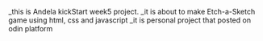 _this is Andela kickStart week5 project.
_it is about to make Etch-a-Sketch game using html, css and javascript
_it is personal project that posted on odin platform